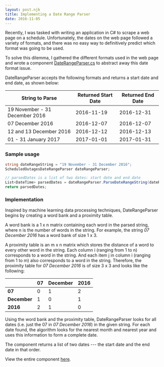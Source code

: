 ```yaml
---
layout: post.njk
title: Implementing a Date Range Parser
date: 2016-11-05
---
```


Recently, I was tasked with writing an application in C# to scrape a web page on a schedule.
Unfortunately, the dates on the web page followed a variety of formats, and there was no easy way to definitively predict which format was going to be used.

To solve this dilemma, I gathered the different formats used in the web page and wrote a component [DateRangeParser.cs](https://gist.github.com/idianal/9d5d6bec631c6c3abc590c2290e48b09) to abstract away this date format issue.

DateRangeParser accepts the following formats and returns a start date and end date, as shown below:

| String to Parse | Returned Start Date | Returned End Date |
| --- | --- | --- |
| 19 November - 31 December 2016 | 2016-11-19 | 2016-12-31 |
| 07 December 2016 | 2016-12-07 | 2016-12-07 |
| 12 and 13 December 2016 | 2016-12-12 | 2016-12-13 |
| 01 - 31 January 2017 | 2017-01-01 | 2017-01-31 |

### Sample usage

```csharp
string dateRangeString = "19 November - 31 December 2016";
ScheduledOutagesDateRangeParser dateRangeParser;

// parsedDates is a list of two dates: start date and end date
List<DateTime> parsedDates = dateRangeParser.ParseDateRangeString(dateRangeString);
return parsedDates;
```

### Implementation

Inspired by machine learning data processing techniques, DateRangeParser begins by creating a word bank and a proximity table.

A word bank is a 1 x n matrix containing each word in the parsed string, where n is the number of words in the string.
For example, the string *07 December 2016* has a word bank of size 1 x 3.

A proximity table is an m x n matrix which stores the distance of a word to every other word in the string.
Each column i (ranging from 1 to n) corresponds to a word in the string.
And each item j in column i (ranging from 1 to m) also corresponds to a word in the string.
Therefore, the proximity table for *07 December 2016* is of size 3 x 3 and looks like the following:

| | **07** | **December** | **2016** |
| --- | --- | --- | --- |
| **07** | 0 | 1 | 2 |
| **December** | 1 | 0 | 1 |
| **2016** | 2 | 1 | 0 |

Using the word bank and the proximity table, DateRangeParser looks for all dates (i.e. just the 07 in *07 December 2016*) in the given string.
For each date found, the algorithm looks for the nearest month and nearest year and uses this information to form a complete date.

The component returns a list of two dates --- the start date and the end date in that order.

View the entire component [here](https://gist.github.com/idianal/9d5d6bec631c6c3abc590c2290e48b09).

